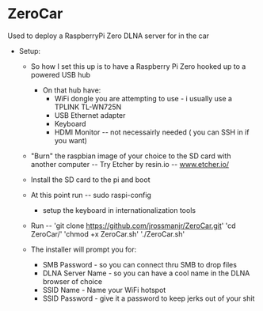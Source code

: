 # ZeroCar
Used to deploy a RaspberryPi Zero DLNA server for in the car
    
- Setup:
    - So how I set this up is to have a Raspberry Pi Zero hooked up to a powered USB hub 
        - On that hub have: 
            - WiFi dongle you are attempting to use - i usually use a TPLINK TL-WN725N
            - USB Ethernet adapter
            - Keyboard
            - HDMI Monitor -- not necessairly needed ( you can SSH in if you want)
            
    - "Burn" the raspbian image of your choice to the SD card with another computer -- Try Etcher by resin.io -- www.etcher.io/
    
    - Install the SD card to the pi and boot
    
    - At this point run -- sudo raspi-config
        - setup the keyboard in internationalization tools 
    
    - Run -- 
        'git clone https://github.com/jrossmanjr/ZeroCar.git'
        'cd ZeroCar/'
        'chmod +x ZeroCar.sh'
        './ZeroCar.sh'
        
    - The installer will prompt you for:
        - SMB Password - so you can connect thru SMB to drop files
        - DLNA Server Name - so you can have a cool name in the DLNA browser of choice
        - SSID Name - Name your WiFi hotspot
        - SSID Password - give it a password to keep jerks out of your shit
